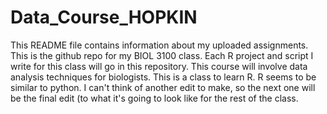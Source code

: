 # Data_Course_HOPKIN
This README file contains information about my uploaded assignments. This is the github repo for my BIOL 3100 class.
Each R project and script I write for this class will go in this repository. This course will involve data analysis
techniques for biologists. This is a class to learn R. R seems to be similar to python. I can't think of another 
edit to make, so the next one will be the final edit (to what it's going to look like for the rest of the class.
